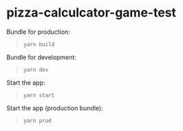 # pizza-calculcator-game-test

Bundle for production:
> `yarn build`

Bundle for development:
> `yarn dev`

Start the app:
> `yarn start`

Start the app (production bundle):
> `yarn prod`
